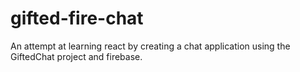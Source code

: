 # gifted-fire-chat
An attempt at learning react by creating a chat application using the GiftedChat project and firebase.
